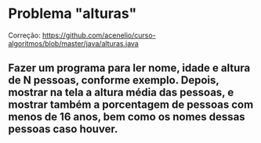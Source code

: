 # Problema "alturas"

Correção: https://github.com/acenelio/curso-algoritmos/blob/master/java/alturas.java

## Fazer um programa para ler nome, idade e altura de N pessoas, conforme exemplo. Depois, mostrar na tela a altura média das pessoas, e mostrar também a porcentagem de pessoas com menos de 16 anos, bem como os nomes dessas pessoas caso houver. 
